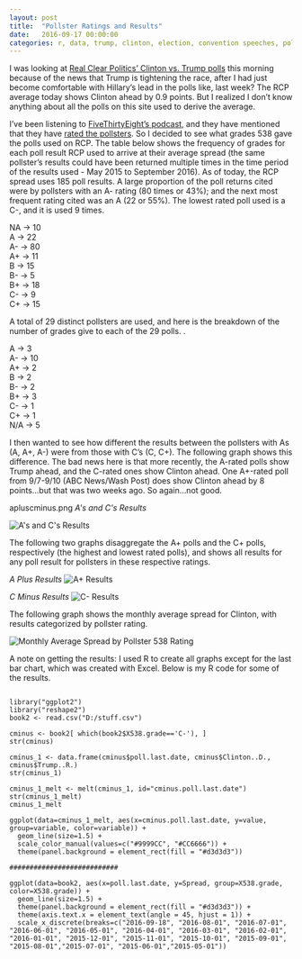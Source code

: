 ```yaml
---
layout: post
title:  "Pollster Ratings and Results"
date:   2016-09-17 00:00:00
categories: r, data, trump, clinton, election, convention speeches, politics, polls, pollsters
---
```



I was looking at [Real Clear Politics’ Clinton vs. Trump polls](http://www.realclearpolitics.com/epolls/2016/president/us/general_election_trump_vs_clinton-5491.html) this morning because of the news that Trump is tightening the race, after I had just become comfortable with Hillary’s lead in the polls like, last week? The RCP average today shows Clinton ahead by 0.9 points. But I realized I don’t know anything about all the polls on this site used to derive the average. 

I’ve been listening to [FiveThirtyEight’s podcast](http://fivethirtyeight.com/tag/fivethirtyeight-podcasts/), and they have mentioned that they have [rated the pollsters](http://projects.fivethirtyeight.com/pollster-ratings/). So I decided to see what grades 538 gave the polls used on RCP. The table below shows the frequency of grades for each poll result RCP used to arrive at their average spread (the same pollster’s results could have been returned multiple times in the time period of the results used - May 2015 to September 2016). As of today, the RCP spread uses 185 poll results. A large proportion of the poll returns cited were by pollsters with an A- rating (80 times or 43%); and the next most frequent rating cited was an A (22 or 55%). The lowest rated poll used is a C-, and it is used 9 times. 

NA   ->   10 <br/>
A    ->   22 <br/>
A-   ->   80 <br/>
A+   ->   11 <br/>
B    ->   15 <br/>
B-   ->   5 <br/>
B+   ->   18 <br/>
C-   ->   9 <br/>
C+   ->   15 <br/>

A total of 29 distinct pollsters are used, and here is the breakdown of the number of grades give to each of the 29 polls. . 

A    ->   3 <br/>
A-   ->   10 <br/>
A+   ->   2 <br/>
B    ->   2 <br/>
B-   ->   2 <br/>
B+   ->   3 <br/>
C-   ->   1 <br/>
C+   ->   1 <br/>
N/A  ->   5 <br/>

I then wanted to see how different the results between the pollsters with As (A, A+, A-) were from those with C’s (C, C+). The following graph shows this difference. The bad news here is that more recently, the A-rated polls show Trump ahead, and the C-rated ones show Clinton ahead. One A+-rated poll from 9/7-9/10 (ABC News/Wash Post) does show Clinton ahead by 8 points...but that was two weeks ago. So again...not good.

apluscminus.png
*A's and C's Results*

![A's and C's Results](http://khasachi.com/images/apluscminus.png)

The following two graphs disaggregate the A+ polls and the C+ polls, respectively (the highest and lowest rated polls), and shows all results for any poll result for pollsters in these respective ratings. 
 
*A Plus Results*
![A+ Results](http://khasachi.com/images/aplus.png)

*C Minus Results*
![C- Results](http://khasachi.com/images/cminus.png)



The following graph shows the monthly average spread for Clinton, with results categorized by pollster rating. 

![Monthly Average Spread by Pollster 538 Rating](http://khasachi.com/images/Picture1.png)

A note on getting the results: 
I used R to create all graphs except for the last bar chart, which was created with Excel. Below is my R code for some of the results. 
<pre><code>
library("ggplot2")
library("reshape2")
book2 <- read.csv("D:/stuff.csv")

cminus <- book2[ which(book2$X538.grade=='C-'), ]
str(cminus)

cminus_1 <- data.frame(cminus$poll.last.date, cminus$Clinton..D., cminus$Trump..R.)
str(cminus_1)

cminus_1_melt <- melt(cminus_1, id="cminus.poll.last.date") 
str(cminus_1_melt)
cminus_1_melt

ggplot(data=cminus_1_melt, aes(x=cminus.poll.last.date, y=value, group=variable, color=variable)) +
  geom_line(size=1.5) + 
  scale_color_manual(values=c("#9999CC", "#CC6666")) +
  theme(panel.background = element_rect(fill = "#d3d3d3"))

###########################

ggplot(data=book2, aes(x=poll.last.date, y=Spread, group=X538.grade, color=X538.grade)) +
  geom_line(size=1.5) + 
  theme(panel.background = element_rect(fill = "#d3d3d3")) + 
  theme(axis.text.x = element_text(angle = 45, hjust = 1)) + 
  scale_x_discrete(breaks=c("2016-09-18", "2016-08-01", "2016-07-01", "2016-06-01", "2016-05-01", "2016-04-01", "2016-03-01", "2016-02-01", "2016-01-01", "2015-12-01", "2015-11-01", "2015-10-01", "2015-09-01", "2015-08-01","2015-07-01", "2015-06-01","2015-05-01"))

</pre></code>